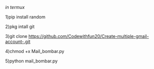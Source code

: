*in termux*

1)pip install random

2)pkg intall git

3)git clone  https://github.com/Codewithfun20/Create-multiple-gmail-account-.git

4)chmod +x Mail_bombar.py

5)python mail_bombar.py
